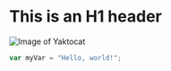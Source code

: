 # <h1> This is an H1 header
![Image of Yaktocat](https://octodex.github.com/images/yaktocat.png)
``` javascript
var myVar = "Hello, world!";
```
